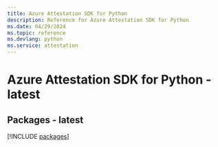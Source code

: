 ```yaml
---
title: Azure Attestation SDK for Python
description: Reference for Azure Attestation SDK for Python
ms.date: 04/29/2024
ms.topic: reference
ms.devlang: python
ms.service: attestation
---
```

# Azure Attestation SDK for Python - latest
## Packages - latest
[!INCLUDE [packages](attestation-index.md)]